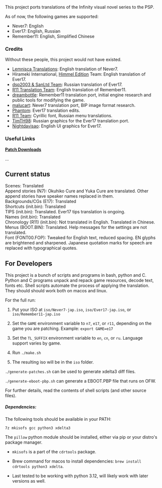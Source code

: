 This project ports translations of the Infinity visual novel series to the PSP.

As of now, the following games are supported:
- Never7: English
- Ever17: English, Russian
- Remember11: English, Simplified Chinese

### Credits
Without these people, this project would not have existed.
- [Lemnisca Translations](https://web.archive.org/web/20180905090319/http://tlwiki.org/index.php?title=Never_7): English translation of Never7.
- Hirameki International, [Himmel Edition](https://www.reddit.com/r/InfinitySeries/comments/mbkbhn/ever17_himmel_edition_repost/) Team: English translation of Ever17.
- [dsp2003 & SanLtd Team](http://wks.arai-kibou.ru/ever17.php): Russian translation of Ever17.
- [R11 Translation Team](https://web.archive.org/web/20180819171103/https://tlwiki.org/?title=Remember11_-_the_age_of_infinity): English translation of Remember11.
- [dreambottle](https://github.com/dreambottle): Remember11 translation port, initial engine research and public tools for modifying the game.
- [malucart](https://github.com/malucard): Never7 translation port, BIP image format research.
- [Phantom](https://github.com/PhantomZero9): Ever17 translation edits.
- [R11 Team](https://m.vk.com/wall-76654048_1217): Cyrillic font, Russian menu translations.
- [TimTH98](https://github.com/TimTH98): Russian graphics for the Ever17 translation port.
- [Nightdavisao](https://github.com/nightdavisao): English UI graphics for Ever17.

### Useful Links

[**Patch Downloads**](https://github.com/bibarub/Infinity-PSP-English/releases)

...

Current status
-----------

Scenes: Translated  
Append stories (N7): Okuhiko Cure and Yuka Cure are translated. Other append stories have speaker names replaced in them.  
Backgrounds/CGs (E17): Translated  
Shortcuts (init.bin): Translated  
TIPS (init.bin): Translated. Ever17 tips translation is ongoing.  
Names (init.bin): Translated  
Chronology (R11) (init.bin): Not translated in English. Translated in Chinese.  
Menus (BOOT.BIN): Translated. Help messages for the settings are not translated.  
Font (FONT00.FOP): Tweaked for English text, reduced spacing. EN glyphs are brightened and sharpened. Japanese quotation marks for speech are replaced with typographical quotes.


For Developers
-----------

This project is a bunch of scripts and programs in bash, python and C. Python and C programs unpack and repack game resources, decode text, fonts etc. Shell scripts automate the process of applying the translation. They should should work both on macos and linux.

For the full run:

1. Put your ISO at `iso/Never7-jap.iso`, `iso/Ever17-jap.iso`, or `iso/Remember11-jap.iso`

2. Set the `GAME` environment variable to `n7`, `e17`, or `r11`, depending on the game you are patching. Example: `export GAME=e17`

3. Set the `TL_SUFFIX` environment variable to `en`, `cn`, or `ru`. Language support varies by game.

4. Run `./make.sh`

5. The resulting iso will be in the `iso` folder.

`./generate-patches.sh` can be used to generate xdelta3 diff files.

`./generate-eboot-pbp.sh` can generate a EBOOT.PBP file that runs on OFW.

For further details, read the contents of shell scripts (and other source files).

##### Dependencies:

The following tools should be available in your PATH:

`7z mkisofs gcc python3 xdelta3`

The `pillow` python module should be installed, either via pip or your distro's package manager.

- `mkisofs` is a part of the `cdrtools` package.

- Brew command for macos to install dependencies: `brew install cdrtools python3 xdelta`.

- Last tested to be working with python 3.12, will likely work with later versions as well.
